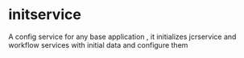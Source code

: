 # initservice
A config service for any base application , it initializes jcrservice and workflow services with initial data and configure them
